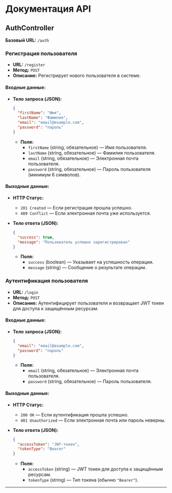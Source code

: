 # Документация API

## AuthController

**Базовый URL:** `/auth`

### Регистрация пользователя

- **URL:** `/register`
- **Метод:** `POST`
- **Описание:** Регистрирует нового пользователя в системе.

#### Входные данные:

- **Тело запроса (JSON):**

  ```json
  {
    "firstName": "Имя",
    "lastName": "Фамилия",
    "email": "email@example.com",
    "password": "пароль"
  }
  ```

  - **Поля:**
    - `firstName` (string, обязательное) — Имя пользователя.
    - `lastName` (string, обязательное) — Фамилия пользователя.
    - `email` (string, обязательное) — Электронная почта пользователя.
    - `password` (string, обязательное) — Пароль пользователя (минимум 6 символов).

#### Выходные данные:

- **HTTP Статус:**
  - `201 Created` — Если регистрация прошла успешно.
  - `409 Conflict` — Если электронная почта уже используется.
- **Тело ответа (JSON):**

  ```json
  {
    "success": true,
    "message": "Пользователь успешно зарегистрирован"
  }
  ```

  - **Поля:**
    - `success` (boolean) — Указывает на успешность операции.
    - `message` (string) — Сообщение о результате операции.

### Аутентификация пользователя

- **URL:** `/login`
- **Метод:** `POST`
- **Описание:** Аутентифицирует пользователя и возвращает JWT токен для доступа к защищённым ресурсам.

#### Входные данные:

- **Тело запроса (JSON):**

  ```json
  {
    "email": "email@example.com",
    "password": "пароль"
  }
  ```

  - **Поля:**
    - `email` (string, обязательное) — Электронная почта пользователя.
    - `password` (string, обязательное) — Пароль пользователя.

#### Выходные данные:

- **HTTP Статус:**
  - `200 OK` — Если аутентификация прошла успешно.
  - `401 Unauthorized` — Если электронная почта или пароль неверны.
- **Тело ответа (JSON):**

  ```json
  {
    "accessToken": "JWT-токен",
    "tokenType": "Bearer"
  }
  ```

  - **Поля:**
    - `accessToken` (string) — JWT токен для доступа к защищённым ресурсам.
    - `tokenType` (string) — Тип токена (обычно `"Bearer"`).

---
